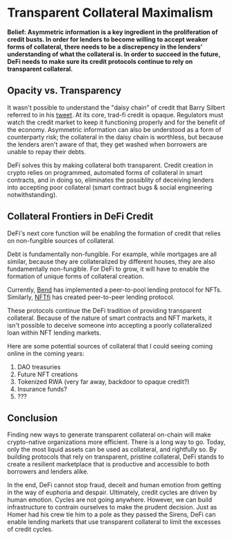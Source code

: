 # Transparent Collateral Maximalism

**Belief: Asymmetric information is a key ingredient in the proliferation of credit busts. In order for lenders to become willing to accept weaker forms of collateral, there needs to be a discrepency in the lenders' understanding of what the collateral is. In order to succeed in the future, DeFi needs to make sure its credit protocols continue to rely on transparent collateral.**

## Opacity vs. Transparency

It wasn't possible to understand the "daisy chain" of credit that Barry Silbert referred to in his [tweet](https://twitter.com/barrysilbert/status/1408191462324441092?lang=en). At its core, trad-fi credit is opaque. Regulators must watch the credit market to keep it functioning properly and for the benefit of the economy. Asymmetric information can also be understood as a form of counterparty risk; the collateral in the daisy chain is worthless, but because the lenders aren't aware of that, they get washed when borrowers are unable to repay their debts.

DeFi solves this by making collateral both transparent. Credit creation in crypto relies on programmed, automated forms of collateral in smart contracts, and in doing so, eliminates the possiblity of deceiving lenders into accepting poor collateral (smart contract bugs & social engineering notwithstanding).

## Collateral Frontiers in DeFi Credit

DeFi's next core function will be enabling the formation of credit that relies on non-fungible sources of collateral.

Debt is fundamentally non-fungible. For example, while mortgages are all similar, because they are collateralized by different houses, they are also fundamentally non-fungible. For DeFi to grow, it will have to enable the formation of unique forms of collateral creation. 

Currently, [Bend](https://www.benddao.xyz/en/) has implemented a peer-to-pool lending  protocol for NFTs. Similarly, [NFTfi](https://www.nftfi.com/) has created peer-to-peer lending protocol.

These protocols continue the DeFi tradition of providing transparent collateral. Because of the nature of smart contracts and NFT markets, it isn't possible to deceive someone into accepting a poorly collateralized loan within NFT lending markets.

Here are some potential sources of collateral that I could seeing coming online in the coming years:

1. DAO treasuries
2. Future NFT creations
3. Tokenized RWA (very far away, backdoor to opaque credit?)
4. Insurance funds?
5. ???


## Conclusion

Finding new ways to generate transparent collateral on-chain will make crypto-native organizations more efficient. There is a long way to go. Today, only the most liquid assets can be used as collateral, and rightfully so. By building protocols that rely on transparent, pristine collateral, DeFi stands to create a resilient marketplace that is productive and accessible to both borrowers and lenders alike.

In the end, DeFi cannot stop fraud, deceit and human emotion from getting in the way of euphoria and despair. Ultimately, credit cycles are driven by human emotion. Cycles are not going anywhere. However, we can build infrastructure to contrain ourselves to make the prudent decision. Just as Homer had his crew tie him to a pole as they passed the Sirens, DeFi can enable lending markets that use transparent collateral to limit the excesses of credit cycles.